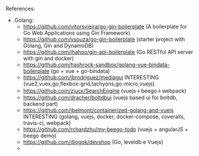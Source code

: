 References:
- Golang:
    + https://github.com/vitorsvieira/go-gin-boilerplate (A boilerplate for Go Web Applications using Gin Framework)
    + https://github.com/vsouza/go-gin-boilerplate (starter project with Golang, Gin and DynamoDB)
    + https://github.com/ihahoo/gin-api-boilerplate (Go RESTful API server with gin and docker)
    + https://github.com/hashrock-sandbox/golang-vue-bindata-boilerplate (go + vue + go-bindata)
    + https://github.com/jbrodriguez/mediagui INTERESTING (vue2,vuex,go,flexbox-grid,tachyons,go-micro,vuejs)
    + https://github.com/zjucx/SearchEngine (vuejs＋beego＋webpack)
    + https://github.com/dracher/boltdbui (vuejs based ui for boltdb, backend part)
    + https://github.com/jbelmont/containerized-golang-and-vuejs INTERESTING (golang, vuejs, docker, docker-compose, coveralls, travis-ci, webpack)
    + https://github.com/rchardzhu/my-beego-todo (vuejs + angularJS + beego demo)
    + https://github.com/diogok/devshop (Go, leveldb e Vuejs)
    + 